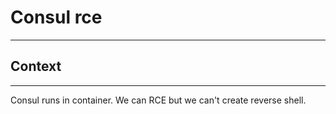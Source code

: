# Consul rce  
---
## Context  
---  
Consul runs in container. We can RCE but we can't create reverse shell.
